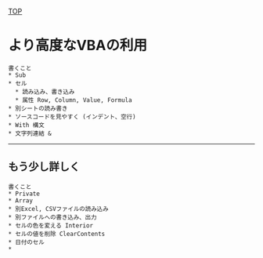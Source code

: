 [TOP](.)

# より高度なVBAの利用

```
書くこと
* Sub
* セル
  * 読み込み、書き込み
  * 属性 Row, Column, Value, Formula
* 別シートの読み書き
* ソースコードを見やすく (インデント、空行)
* With 構文
* 文字列連結 &
```


------------------


## もう少し詳しく

```
書くこと
* Private
* Array
* 別Excel, CSVファイルの読み込み
* 別ファイルへの書き込み、出力
* セルの色を変える Interior
* セルの値を削除 ClearContents
* 日付のセル
* 
```

